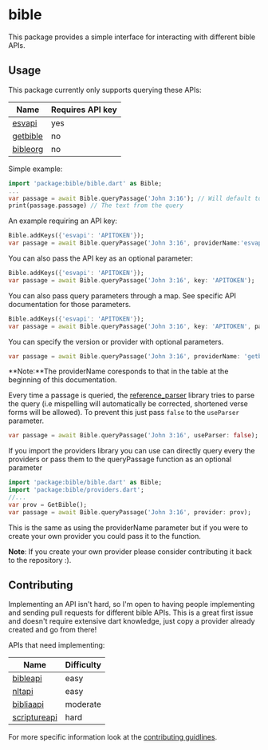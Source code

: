 # bible
This package provides a simple interface for interacting with different bible APIs.

## Usage
This package currently only supports querying these APIs:

| Name | Requires API key|
| ----- | --------- |
| [esvapi](https://api.esv.org/) | yes |
| [getbible](https://getbible.net/api) | no |
| [bibleorg](https://labs.bible.org/api_web_service) | no |

Simple example:

```dart
import 'package:bible/bible.dart' as Bible;
...
var passage = await Bible.queryPassage('John 3:16'); // Will default to the GetBible API
print(passage.passage) // The text from the query
```
An example requiring an API key:

```dart
Bible.addKeys({'esvapi': 'APITOKEN'});
var passage = await Bible.queryPassage('John 3:16', providerName:'esvapi');
```
You can also pass the API key as an optional parameter:

```dart
Bible.addKeys({'esvapi': 'APITOKEN'});
var passage = await Bible.queryPassage('John 3:16', key: 'APITOKEN');
```
You can also pass query parameters through a map. See specific API documentation for those parameters.
```dart
Bible.addKeys({'esvapi': 'APITOKEN'});
var passage = await Bible.queryPassage('John 3:16', key: 'APITOKEN', parameters: {'Map': 'of params'});
```
You can specify the version or provider with optional parameters.
```dart
var passage = await Bible.queryPassage('John 3:16', providerName: 'getbible', version: 'asv');
```
**Note:**The providerName coresponds to that in the table at the beginning of this documentation.

Every time a passage is queried, the [reference_parser](https://pub.dev/packages/reference_parser) library tries to
parse the query (i.e mispelling will automatically be corrected, shortened verse forms will be allowed). To prevent
this just pass `false` to the `useParser` parameter.

```dart
var passage = await Bible.queryPassage('John 3:16', useParser: false);
```

If you import the providers library you can use can directly query every the providers or pass them
to the queryPassage function as an optional parameter
```dart
import 'package:bible/bible.dart' as Bible;
import 'package:bible/providers.dart';
//...
var prov = GetBible();
var passage = await Bible.queryPassage('John 3:16', provider: prov);
```
This is the same as using the providerName parameter but if you were to create
your own provider you could pass it to the function.

**Note**: If you create your own provider please consider contributing it back to the repository :).

## Contributing
Implementing an API isn't hard, so I'm open to having people implementing and sending pull requests
for different bible APIs. This is a great first issue and doesn't require extensive dart knowledge, just copy a provider already created and go from there!

APIs that need implementing:


| Name |  Difficulty|
| ----- | --------- |
| [bibleapi](https://bible-api.com/) | easy |
| [nltapi](https://api.nlt.to/) | easy |
| [bibliaapi](https://bibliaapi.com/docs/) | moderate |
| [scriptureapi](https://scripture.api.bible/) | hard |

For more specific information look at the [contributing guidlines](CONTRIBUTING.md).
